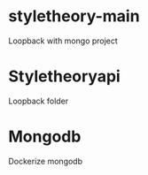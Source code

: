 # styletheory-main
Loopback with mongo project

# Styletheoryapi
Loopback folder

# Mongodb
Dockerize mongodb
